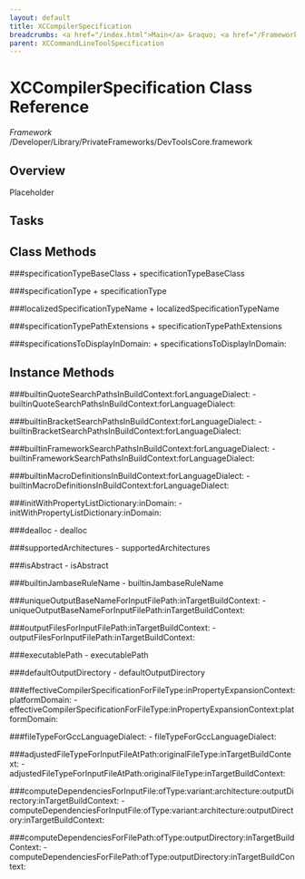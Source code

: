 ```yaml
---
layout: default
title: XCCompilerSpecification
breadcrumbs: <a href="/index.html">Main</a> &raquo; <a href="/Frameworks.html">Framework</a> &raquo; <a href="/Frameworks/DevToolsCore.html">DevToolsCore</a> &raquo; XCCompilerSpecification
parent: XCCommandLineToolSpecification 
---
```

# XCCompilerSpecification Class Reference

*Framework* /Developer/Library/PrivateFrameworks/DevToolsCore.framework

## Overview

Placeholder

## Tasks

## Class Methods

<a name="+specificationTypeBaseClass"></a>
###specificationTypeBaseClass
    + specificationTypeBaseClass

<a name="+specificationType"></a>
###specificationType
    + specificationType

<a name="+localizedSpecificationTypeName"></a>
###localizedSpecificationTypeName
    + localizedSpecificationTypeName

<a name="+specificationTypePathExtensions"></a>
###specificationTypePathExtensions
    + specificationTypePathExtensions

<a name="+specificationsToDisplayInDomain:"></a>
###specificationsToDisplayInDomain:
    + specificationsToDisplayInDomain:

## Instance Methods

<a name="-builtinQuoteSearchPathsInBuildContext:forLanguageDialect:"></a>
###builtinQuoteSearchPathsInBuildContext:forLanguageDialect:
    - builtinQuoteSearchPathsInBuildContext:forLanguageDialect:

<a name="-builtinBracketSearchPathsInBuildContext:forLanguageDialect:"></a>
###builtinBracketSearchPathsInBuildContext:forLanguageDialect:
    - builtinBracketSearchPathsInBuildContext:forLanguageDialect:

<a name="-builtinFrameworkSearchPathsInBuildContext:forLanguageDialect:"></a>
###builtinFrameworkSearchPathsInBuildContext:forLanguageDialect:
    - builtinFrameworkSearchPathsInBuildContext:forLanguageDialect:

<a name="-builtinMacroDefinitionsInBuildContext:forLanguageDialect:"></a>
###builtinMacroDefinitionsInBuildContext:forLanguageDialect:
    - builtinMacroDefinitionsInBuildContext:forLanguageDialect:

<a name="-initWithPropertyListDictionary:inDomain:"></a>
###initWithPropertyListDictionary:inDomain:
    - initWithPropertyListDictionary:inDomain:

<a name="-dealloc"></a>
###dealloc
    - dealloc

<a name="-supportedArchitectures"></a>
###supportedArchitectures
    - supportedArchitectures

<a name="-isAbstract"></a>
###isAbstract
    - isAbstract

<a name="-builtinJambaseRuleName"></a>
###builtinJambaseRuleName
    - builtinJambaseRuleName

<a name="-uniqueOutputBaseNameForInputFilePath:inTargetBuildContext:"></a>
###uniqueOutputBaseNameForInputFilePath:inTargetBuildContext:
    - uniqueOutputBaseNameForInputFilePath:inTargetBuildContext:

<a name="-outputFilesForInputFilePath:inTargetBuildContext:"></a>
###outputFilesForInputFilePath:inTargetBuildContext:
    - outputFilesForInputFilePath:inTargetBuildContext:

<a name="-executablePath"></a>
###executablePath
    - executablePath

<a name="-defaultOutputDirectory"></a>
###defaultOutputDirectory
    - defaultOutputDirectory

<a name="-effectiveCompilerSpecificationForFileType:inPropertyExpansionContext:platformDomain:"></a>
###effectiveCompilerSpecificationForFileType:inPropertyExpansionContext:platformDomain:
    - effectiveCompilerSpecificationForFileType:inPropertyExpansionContext:platformDomain:

<a name="-fileTypeForGccLanguageDialect:"></a>
###fileTypeForGccLanguageDialect:
    - fileTypeForGccLanguageDialect:

<a name="-adjustedFileTypeForInputFileAtPath:originalFileType:inTargetBuildContext:"></a>
###adjustedFileTypeForInputFileAtPath:originalFileType:inTargetBuildContext:
    - adjustedFileTypeForInputFileAtPath:originalFileType:inTargetBuildContext:

<a name="-computeDependenciesForInputFile:ofType:variant:architecture:outputDirectory:inTargetBuildContext:"></a>
###computeDependenciesForInputFile:ofType:variant:architecture:outputDirectory:inTargetBuildContext:
    - computeDependenciesForInputFile:ofType:variant:architecture:outputDirectory:inTargetBuildContext:

<a name="-computeDependenciesForFilePath:ofType:outputDirectory:inTargetBuildContext:"></a>
###computeDependenciesForFilePath:ofType:outputDirectory:inTargetBuildContext:
    - computeDependenciesForFilePath:ofType:outputDirectory:inTargetBuildContext:

